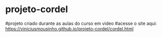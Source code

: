 # projeto-cordel
#projeto criado durante as aulas do curso em video
#acesse o site aqui: https://viniciusmousinho.github.io/projeto-cordel/cordel.html
